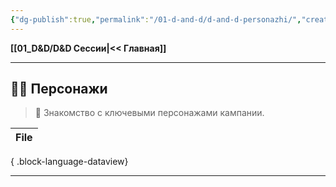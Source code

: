 ```yaml
---
{"dg-publish":true,"permalink":"/01-d-and-d/d-and-d-personazhi/","created":"2024-11-09T09:06:49.576+03:00","updated":"2023-12-27T13:39:50.216+03:00"}
---
```


**[[01_D&D/D&D Сессии\|<< Главная]]** 

---
## 🧙‍♂️ Персонажи
> 👤 Знакомство с ключевыми персонажами кампании.

| File |
| ---- |

{ .block-language-dataview}

---
